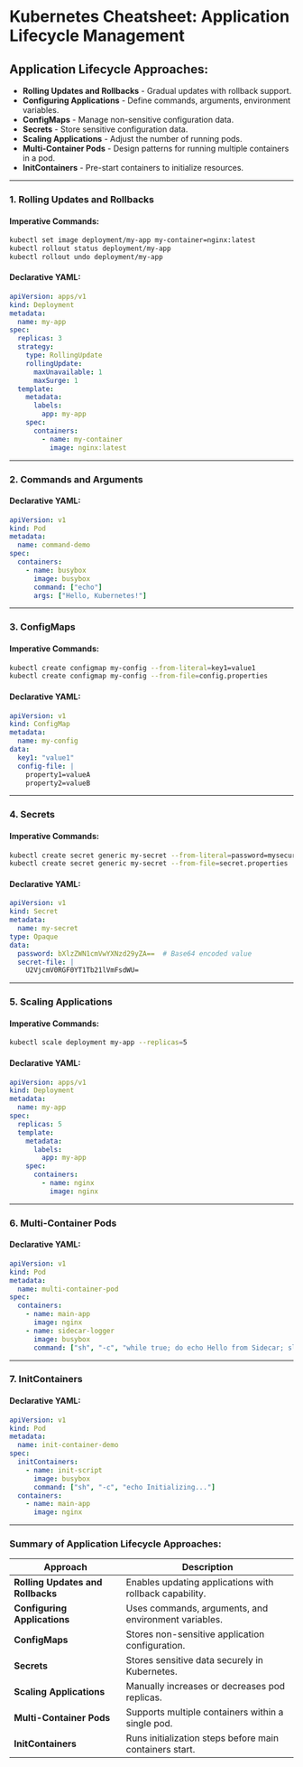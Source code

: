 # **Kubernetes Cheatsheet: Application Lifecycle Management**

## **Application Lifecycle Approaches:**
- **Rolling Updates and Rollbacks** - Gradual updates with rollback support.
- **Configuring Applications** - Define commands, arguments, environment variables.
- **ConfigMaps** - Manage non-sensitive configuration data.
- **Secrets** - Store sensitive configuration data.
- **Scaling Applications** - Adjust the number of running pods.
- **Multi-Container Pods** - Design patterns for running multiple containers in a pod.
- **InitContainers** - Pre-start containers to initialize resources.


---

### **1. Rolling Updates and Rollbacks**
#### **Imperative Commands:**
```sh
kubectl set image deployment/my-app my-container=nginx:latest
kubectl rollout status deployment/my-app
kubectl rollout undo deployment/my-app
```
#### **Declarative YAML:**
```yaml
apiVersion: apps/v1
kind: Deployment
metadata:
  name: my-app
spec:
  replicas: 3
  strategy:
    type: RollingUpdate
    rollingUpdate:
      maxUnavailable: 1
      maxSurge: 1
  template:
    metadata:
      labels:
        app: my-app
    spec:
      containers:
        - name: my-container
          image: nginx:latest
```

---

### **2. Commands and Arguments**
#### **Declarative YAML:**
```yaml
apiVersion: v1
kind: Pod
metadata:
  name: command-demo
spec:
  containers:
    - name: busybox
      image: busybox
      command: ["echo"]
      args: ["Hello, Kubernetes!"]
```

---

### **3. ConfigMaps**
#### **Imperative Commands:**
```sh
kubectl create configmap my-config --from-literal=key1=value1
kubectl create configmap my-config --from-file=config.properties
```
#### **Declarative YAML:**
```yaml
apiVersion: v1
kind: ConfigMap
metadata:
  name: my-config
data:
  key1: "value1"
  config-file: |
    property1=valueA
    property2=valueB
```

---

### **4. Secrets**
#### **Imperative Commands:**
```sh
kubectl create secret generic my-secret --from-literal=password=mysecurepassword
kubectl create secret generic my-secret --from-file=secret.properties
```
#### **Declarative YAML:**
```yaml
apiVersion: v1
kind: Secret
metadata:
  name: my-secret
type: Opaque
data:
  password: bXlzZWN1cmVwYXNzd29yZA==  # Base64 encoded value
  secret-file: |
    U2VjcmV0RGF0YT1Tb21lVmFsdWU=
```

---

### **5. Scaling Applications**
#### **Imperative Commands:**
```sh
kubectl scale deployment my-app --replicas=5
```
#### **Declarative YAML:**
```yaml
apiVersion: apps/v1
kind: Deployment
metadata:
  name: my-app
spec:
  replicas: 5
  template:
    metadata:
      labels:
        app: my-app
    spec:
      containers:
        - name: nginx
          image: nginx
```

---

### **6. Multi-Container Pods**
#### **Declarative YAML:**
```yaml
apiVersion: v1
kind: Pod
metadata:
  name: multi-container-pod
spec:
  containers:
    - name: main-app
      image: nginx
    - name: sidecar-logger
      image: busybox
      command: ["sh", "-c", "while true; do echo Hello from Sidecar; sleep 10; done"]
```

---

### **7. InitContainers**
#### **Declarative YAML:**
```yaml
apiVersion: v1
kind: Pod
metadata:
  name: init-container-demo
spec:
  initContainers:
    - name: init-script
      image: busybox
      command: ["sh", "-c", "echo Initializing..."]
  containers:
    - name: main-app
      image: nginx
```
---

### **Summary of Application Lifecycle Approaches:**
| Approach | Description |
|----------|-------------|
| **Rolling Updates and Rollbacks** | Enables updating applications with rollback capability. |
| **Configuring Applications** | Uses commands, arguments, and environment variables. |
| **ConfigMaps** | Stores non-sensitive application configuration. |
| **Secrets** | Stores sensitive data securely in Kubernetes. |
| **Scaling Applications** | Manually increases or decreases pod replicas. |
| **Multi-Container Pods** | Supports multiple containers within a single pod. |
| **InitContainers** | Runs initialization steps before main containers start. |




